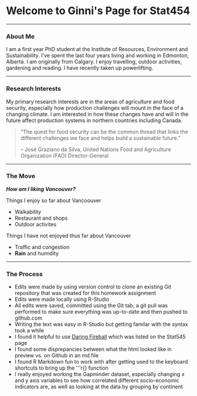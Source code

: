 # Welcome to Ginni's Page for Stat454
***

### About Me 
I am a first year PhD student at the Institute of Resources, Environment and Sustainability.  I've spent the last four years living and working in Edmonton, Alberta. I am originally from Calgary.  I enjoy travelling, outdoor activities, gardening and reading. I have recently taken up powerlifting.

***
### Research Interests
My primary research interests are in the areas of agriculture and food security, especially how production challenges will mount in the face of a changing climate. I am interested in how these changes have and will in the future affect production systems in northern countries including Canada.

>“The quest for food security can be the common thread that links the different challenges we face and helps build a sustainable future.”
>
>– José Graziano da Silva, United Nations Food and Agriculture Organization (FAO) Director-General

***
### The Move

***How am I liking Vancouver?***

Things I enjoy so far about Vancoouver

* Walkability
* Restaurant and shops
* Outdoor activites


Things I have not enjoyed thus far about Vancouver

* Traffic and congestion
* **Rain** and humidity

***
### The Process

* Edits were made by using version control to clone an existing Git repository that was created for this homework assignment
* Edits were made locally using R-Studio
* All edits were saved, committed using the Git tab, a git pull was performed to make sure everything was up-to-date and then pushed to github.com
* Writing the text was easy in R-Studio but getting familar with the syntax took a while
* I found it helpful to use [Daring Fireball](https://daringfireball.net/projects/markdown/syntax#p) which was listed on the Stat545 page 
* I found some disprepancies between what the html looked like in preview vs. on Github in an md file
* I found R Markdown fun to work with after getting used to the keyboard shortcuts to bring up the '''r{} function
* I really enjoyed working the Gapminder dataset, especially changing x and y axis variables to see how correlated different socio-economic indicators are, as well as looking at the data by grouping by continent